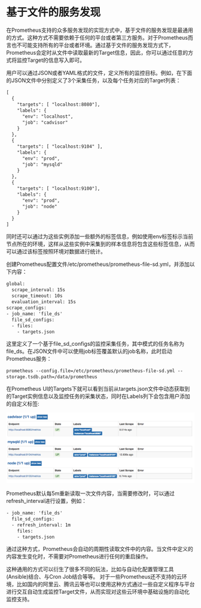 # 基于文件的服务发现

在Prometheus支持的众多服务发现的实现方式中，基于文件的服务发现是最通用的方式。这种方式不需要依赖于任何的平台或者第三方服务。对于Prometheus而言也不可能支持所有的平台或者环境。通过基于文件的服务发现方式下，Prometheus会定时从文件中读取最新的Target信息，因此，你可以通过任意的方式将监控Target的信息写入即可。

用户可以通过JSON或者YAML格式的文件，定义所有的监控目标。例如，在下面的JSON文件中分别定义了3个采集任务，以及每个任务对应的Target列表：

```text
[
  {
    "targets": [ "localhost:8080"],
    "labels": {
      "env": "localhost",
      "job": "cadvisor"
    }
  },
  {
    "targets": [ "localhost:9104" ],
    "labels": {
      "env": "prod",
      "job": "mysqld"
    }
  },
  {
    "targets": [ "localhost:9100"],
    "labels": {
      "env": "prod",
      "job": "node"
    }
  }
]
```

同时还可以通过为这些实例添加一些额外的标签信息，例如使用env标签标示当前节点所在的环境，这样从这些实例中采集到的样本信息将包含这些标签信息，从而可以通过该标签按照环境对数据进行统计。

创建Prometheus配置文件/etc/prometheus/prometheus-file-sd.yml，并添加以下内容：

```text
global:
  scrape_interval: 15s
  scrape_timeout: 10s
  evaluation_interval: 15s
scrape_configs:
- job_name: 'file_ds'
  file_sd_configs:
  - files:
    - targets.json
```

这里定义了一个基于file\_sd\_configs的监控采集任务，其中模式的任务名称为file\_ds。在JSON文件中可以使用job标签覆盖默认的job名称，此时启动Prometheus服务：

```text
prometheus --config.file=/etc/prometheus/prometheus-file-sd.yml --storage.tsdb.path=/data/prometheus
```

在Prometheus UI的Targets下就可以看到当前从targets.json文件中动态获取到的Target实例信息以及监控任务的采集状态，同时在Labels列下会包含用户添加的自定义标签:

![&#x57FA;&#x4E8E;&#x6587;&#x4EF6;&#x52A8;&#x6001;&#x53D1;&#x73B0;Target&#x5BF9;&#x8C61;](../../.gitbook/assets/service_ds_with_file.png)

Prometheus默认每5m重新读取一次文件内容，当需要修改时，可以通过refresh\_interval进行设置，例如：

```text
- job_name: 'file_ds'
  file_sd_configs:
  - refresh_interval: 1m
    files:
    - targets.json
```

通过这种方式，Prometheus会自动的周期性读取文件中的内容。当文件中定义的内容发生变化时，不需要对Prometheus进行任何的重启操作。

这种通用的方式可以衍生了很多不同的玩法，比如与自动化配置管理工具\(Ansible\)结合、与Cron Job结合等等。 对于一些Prometheus还不支持的云环境，比如国内的阿里云、腾讯云等也可以使用这种方式通过一些自定义程序与平台进行交互自动生成监控Target文件，从而实现对这些云环境中基础设施的自动化监控支持。

